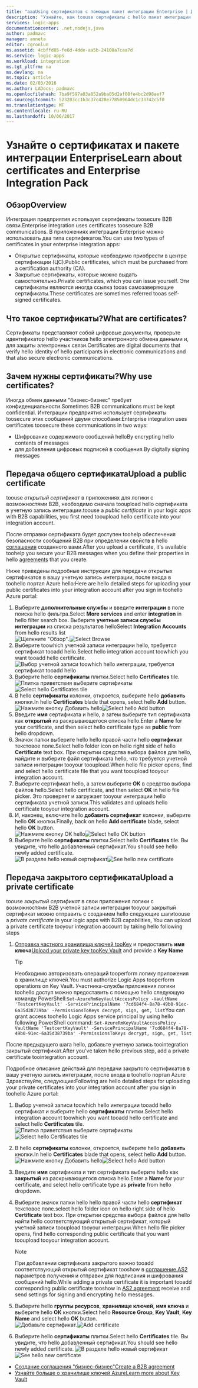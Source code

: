 ```yaml
---
title: "aaaUsing сертификатов с помощью пакет интеграции Enterprise | Документы Microsoft"
description: "Узнайте, как toouse сертификаты с hello пакет интеграции Enterprise | Приложения логики Azure"
services: logic-apps
documentationcenter: .net,nodejs,java
author: padmavc
manager: anneta
editor: cgronlun
ms.assetid: 4cbffd85-fe8d-4dde-aa5b-24108a7caa7d
ms.service: logic-apps
ms.workload: integration
ms.tgt_pltfrm: na
ms.devlang: na
ms.topic: article
ms.date: 02/03/2016
ms.author: LADocs; padmavc
ms.openlocfilehash: 7ba9f597a03a852a9ba05d2af08fe4bc2d98aef7
ms.sourcegitcommit: 523283cc1b3c37c428e77850964dc1c33742c5f0
ms.translationtype: MT
ms.contentlocale: ru-RU
ms.lasthandoff: 10/06/2017
---
```

# <a name="learn-about-certificates-and-enterprise-integration-pack"></a><span data-ttu-id="7f062-103">Узнайте о сертификатах и пакете интеграции Enterprise</span><span class="sxs-lookup"><span data-stu-id="7f062-103">Learn about certificates and Enterprise Integration Pack</span></span>
## <a name="overview"></a><span data-ttu-id="7f062-104">Обзор</span><span class="sxs-lookup"><span data-stu-id="7f062-104">Overview</span></span>
<span data-ttu-id="7f062-105">Интеграция предприятия использует сертификаты toosecure B2B связи.</span><span class="sxs-lookup"><span data-stu-id="7f062-105">Enterprise integration uses certificates toosecure B2B communications.</span></span> <span data-ttu-id="7f062-106">В приложениях интеграции Enterprise можно использовать два типа сертификатов.</span><span class="sxs-lookup"><span data-stu-id="7f062-106">You can use two types of certificates in your enterprise integration apps:</span></span>

* <span data-ttu-id="7f062-107">Открытые сертификаты, которые необходимо приобрести в центре сертификации (ЦС).</span><span class="sxs-lookup"><span data-stu-id="7f062-107">Public certificates, which must be purchased from a certification authority (CA).</span></span>
* <span data-ttu-id="7f062-108">Закрытые сертификаты, которые можно выдать самостоятельно.</span><span class="sxs-lookup"><span data-stu-id="7f062-108">Private certificates, which you can issue yourself.</span></span> <span data-ttu-id="7f062-109">Эти сертификаты являются иногда ссылка tooas самозаверяющие сертификаты.</span><span class="sxs-lookup"><span data-stu-id="7f062-109">These certificates are sometimes referred tooas self-signed certificates.</span></span>

## <a name="what-are-certificates"></a><span data-ttu-id="7f062-110">Что такое сертификаты?</span><span class="sxs-lookup"><span data-stu-id="7f062-110">What are certificates?</span></span>
<span data-ttu-id="7f062-111">Сертификаты представляют собой цифровые документы, проверьте идентификатор hello участников hello электронного обмена данными и, для защиты электронных связи.</span><span class="sxs-lookup"><span data-stu-id="7f062-111">Certificates are digital documents that verify hello identity of hello participants in electronic communications and that also secure electronic communications.</span></span>

## <a name="why-use-certificates"></a><span data-ttu-id="7f062-112">Зачем нужны сертификаты?</span><span class="sxs-lookup"><span data-stu-id="7f062-112">Why use certificates?</span></span>
<span data-ttu-id="7f062-113">Иногда обмен данными "бизнес-бизнес" требует конфиденциальности.</span><span class="sxs-lookup"><span data-stu-id="7f062-113">Sometimes B2B communications must be kept confidential.</span></span> <span data-ttu-id="7f062-114">Интеграции предприятия использует сертификаты toosecure этих сообщений двумя способами:</span><span class="sxs-lookup"><span data-stu-id="7f062-114">Enterprise integration uses certificates toosecure these communications in two ways:</span></span>

* <span data-ttu-id="7f062-115">Шифрование содержимого сообщений hello</span><span class="sxs-lookup"><span data-stu-id="7f062-115">By encrypting hello contents of messages</span></span>
* <span data-ttu-id="7f062-116">для добавления цифровых подписей в сообщения.</span><span class="sxs-lookup"><span data-stu-id="7f062-116">By digitally signing messages</span></span>  

## <a name="upload-a-public-certificate"></a><span data-ttu-id="7f062-117">Передача общего сертификата</span><span class="sxs-lookup"><span data-stu-id="7f062-117">Upload a public certificate</span></span>

<span data-ttu-id="7f062-118">toouse *открытый сертификат* в приложениях для логики с возможностями B2B, необходимо сначала tooupload hello сертификата в учетную запись интеграции.</span><span class="sxs-lookup"><span data-stu-id="7f062-118">toouse a *public certificate* in your logic apps with B2B capabilities, you first need tooupload hello certificate into your integration account.</span></span>  

<span data-ttu-id="7f062-119">После отправки сертификата будет доступен toohelp обеспечения безопасности сообщений B2B при определении свойств в hello [соглашения](logic-apps-enterprise-integration-agreements.md) созданного вами.</span><span class="sxs-lookup"><span data-stu-id="7f062-119">After you upload a certificate, it's available toohelp you secure your B2B messages when you define their properties in hello [agreements](logic-apps-enterprise-integration-agreements.md) that you create.</span></span>  

<span data-ttu-id="7f062-120">Ниже приведены подробные инструкции для передачи открытых сертификатов в вашу учетную запись интеграции, после входа в toohello портал Azure hello:</span><span class="sxs-lookup"><span data-stu-id="7f062-120">Here are hello detailed steps for uploading your public certificates into your integration account after you sign in toohello Azure portal:</span></span>

1. <span data-ttu-id="7f062-121">Выберите **дополнительные службы** и введите **интеграции** в поле поиска hello фильтра.</span><span class="sxs-lookup"><span data-stu-id="7f062-121">Select **More services** and enter **integration** in hello filter search box.</span></span> <span data-ttu-id="7f062-122">Выберите **учетные записи службы интеграции** из списка результатов hello</span><span class="sxs-lookup"><span data-stu-id="7f062-122">Select **Integration Accounts** from hello results list</span></span>     
<span data-ttu-id="7f062-123">![Щелкните "Обзор"](media/logic-apps-enterprise-integration-certificates/overview-1.png).</span><span class="sxs-lookup"><span data-stu-id="7f062-123">![Select Browse](media/logic-apps-enterprise-integration-certificates/overview-1.png)</span></span>  
2. <span data-ttu-id="7f062-124">Выберите toowhich учетной записи интеграции hello, требуется сертификат tooadd hello.</span><span class="sxs-lookup"><span data-stu-id="7f062-124">Select hello integration account toowhich you want tooadd hello certificate.</span></span>  
![Выбор учетной записи toowhich hello интеграции, требуется сертификат tooadd hello](media/logic-apps-enterprise-integration-certificates/overview-3.png)  
3. <span data-ttu-id="7f062-126">Выберите hello **сертификаты** плитки.</span><span class="sxs-lookup"><span data-stu-id="7f062-126">Select hello **Certificates** tile.</span></span>  
<span data-ttu-id="7f062-127">![Плитка приветствия выберите сертификаты](media/logic-apps-enterprise-integration-certificates/certificate-1.png)</span><span class="sxs-lookup"><span data-stu-id="7f062-127">![Select hello Certificates tile](media/logic-apps-enterprise-integration-certificates/certificate-1.png)</span></span>
4. <span data-ttu-id="7f062-128">В hello **сертификаты** колонки, откроется, выберите hello **добавить** кнопки.</span><span class="sxs-lookup"><span data-stu-id="7f062-128">In hello **Certificates** blade that opens, select hello **Add** button.</span></span>   
<span data-ttu-id="7f062-129">![Нажмите кнопку Добавить hello](media/logic-apps-enterprise-integration-certificates/certificate-2.png)</span><span class="sxs-lookup"><span data-stu-id="7f062-129">![Select hello Add button](media/logic-apps-enterprise-integration-certificates/certificate-2.png)</span></span>
5. <span data-ttu-id="7f062-130">Введите **имя** сертификата и hello, а затем выберите тип сертификата как **открытый** из раскрывающегося списка hello.</span><span class="sxs-lookup"><span data-stu-id="7f062-130">Enter a **Name** for your certificate, and then select hello certificate type as **public** from hello dropdown.</span></span>  
6. <span data-ttu-id="7f062-131">Значок папки выберите hello hello правой части hello **сертификат** текстовое поле.</span><span class="sxs-lookup"><span data-stu-id="7f062-131">Select hello folder icon on hello right side of hello **Certificate** text box.</span></span> <span data-ttu-id="7f062-132">При открытии средства выбора файлов для hello, найдите и выберите файл сертификата hello, что требуется учетной записи интеграции tooyour tooupload.</span><span class="sxs-lookup"><span data-stu-id="7f062-132">When hello file picker opens, find and select hello certificate file that you want tooupload tooyour integration account.</span></span>
7. <span data-ttu-id="7f062-133">Выберите сертификат hello, а затем выберите **ОК** в средство выбора файлов hello.</span><span class="sxs-lookup"><span data-stu-id="7f062-133">Select hello certificate, and then select **OK** in hello file picker.</span></span> <span data-ttu-id="7f062-134">Это проверяет и загружает tooyour интеграции hello сертификата учетной записи.</span><span class="sxs-lookup"><span data-stu-id="7f062-134">This validates and uploads hello certificate tooyour integration account.</span></span>
8. <span data-ttu-id="7f062-135">И, наконец, включите hello **добавить сертификат** колонки, выберите hello **ОК** кнопки.</span><span class="sxs-lookup"><span data-stu-id="7f062-135">Finally, back on hello **Add certificate** blade, select hello **OK** button.</span></span>  
<span data-ttu-id="7f062-136">![Нажмите кнопку OK hello](media/logic-apps-enterprise-integration-certificates/certificate-3.png)</span><span class="sxs-lookup"><span data-stu-id="7f062-136">![Select hello OK button](media/logic-apps-enterprise-integration-certificates/certificate-3.png)</span></span>  
9. <span data-ttu-id="7f062-137">Выберите hello **сертификаты** плитки.</span><span class="sxs-lookup"><span data-stu-id="7f062-137">Select hello **Certificates** tile.</span></span> <span data-ttu-id="7f062-138">Вы увидите, что hello добавленный сертификат.</span><span class="sxs-lookup"><span data-stu-id="7f062-138">You should see hello newly added certificate.</span></span>  
<span data-ttu-id="7f062-139">![В разделе hello новый сертификат](media/logic-apps-enterprise-integration-certificates/certificate-4.png)</span><span class="sxs-lookup"><span data-stu-id="7f062-139">![See hello new certificate](media/logic-apps-enterprise-integration-certificates/certificate-4.png)</span></span>  

## <a name="upload-a-private-certificate"></a><span data-ttu-id="7f062-140">Передача закрытого сертификата</span><span class="sxs-lookup"><span data-stu-id="7f062-140">Upload a private certificate</span></span>

<span data-ttu-id="7f062-141">toouse *закрытый сертификат* в свои приложения логики с возможностями B2B учетной записи интеграции tooyour закрытый сертификат можно отправить с созданием hello следующие шаги</span><span class="sxs-lookup"><span data-stu-id="7f062-141">toouse a *private certificate* in your logic apps with B2B capabilities, You can upload a private certificate tooyour integration account by taking hello following steps</span></span>

1. <span data-ttu-id="7f062-142">[Отправка частного хранилища ключей tooKey](../key-vault/key-vault-get-started.md "Дополнительные сведения о хранилище ключей") и предоставить **имя ключа**</span><span class="sxs-lookup"><span data-stu-id="7f062-142">[Upload your private key tooKey Vault](../key-vault/key-vault-get-started.md "Learn about Key Vault") and provide a **Key Name**</span></span> 
   
   > [!TIP]
   > <span data-ttu-id="7f062-143">Необходимо авторизовать операций tooperform логику приложения в хранилище ключей.</span><span class="sxs-lookup"><span data-stu-id="7f062-143">You must authorize Logic Apps tooperform operations on Key Vault.</span></span> <span data-ttu-id="7f062-144">Участника-службы приложения логики toohello доступ можно предоставить с помощью hello следующую команду PowerShell:`Set-AzureRmKeyVaultAccessPolicy -VaultName 'TestcertKeyVault' -ServicePrincipalName '7cd684f4-8a78-49b0-91ec-6a35d38739ba' -PermissionsToKeys decrypt, sign, get, list`</span><span class="sxs-lookup"><span data-stu-id="7f062-144">You can grant access toohello Logic Apps service principal by using hello following PowerShell command: `Set-AzureRmKeyVaultAccessPolicy -VaultName 'TestcertKeyVault' -ServicePrincipalName '7cd684f4-8a78-49b0-91ec-6a35d38739ba' -PermissionsToKeys decrypt, sign, get, list`</span></span>  
   > 
   > 

<span data-ttu-id="7f062-145">После предыдущего шага hello, добавьте учетную запись toointegration закрытый сертификат.</span><span class="sxs-lookup"><span data-stu-id="7f062-145">After you've taken hello previous step, add a private certificate toointegration account.</span></span>

<span data-ttu-id="7f062-146">Подробное описание действий для передачи закрытого сертификатов в вашу учетную запись интеграции, после входа в toohello портал Azure Здравствуйте, следующие:</span><span class="sxs-lookup"><span data-stu-id="7f062-146">Following are hello detailed steps for uploading your private certificates into your integration account after you sign in toohello Azure portal:</span></span>  
 
1. <span data-ttu-id="7f062-147">Выбор учетной записи toowhich hello интеграции tooadd hello сертификат и выберите hello **сертификаты** плитки.</span><span class="sxs-lookup"><span data-stu-id="7f062-147">Select hello integration account toowhich you want tooadd hello certificate and select hello **Certificates** tile.</span></span>  
<span data-ttu-id="7f062-148">![Плитка приветствия выберите сертификаты](media/logic-apps-enterprise-integration-certificates/certificate-1.png)</span><span class="sxs-lookup"><span data-stu-id="7f062-148">![Select hello Certificates tile](media/logic-apps-enterprise-integration-certificates/certificate-1.png)</span></span>  
2. <span data-ttu-id="7f062-149">В hello **сертификаты** колонки, откроется, выберите hello **добавить** кнопки.</span><span class="sxs-lookup"><span data-stu-id="7f062-149">In hello **Certificates** blade that opens, select hello **Add** button.</span></span>   
<span data-ttu-id="7f062-150">![Нажмите кнопку Добавить hello](media/logic-apps-enterprise-integration-certificates/certificate-2.png)</span><span class="sxs-lookup"><span data-stu-id="7f062-150">![Select hello Add button](media/logic-apps-enterprise-integration-certificates/certificate-2.png)</span></span>
3. <span data-ttu-id="7f062-151">Введите **имя** сертификата и тип сертификата выберите hello как **закрытый** из раскрывающегося списка hello.</span><span class="sxs-lookup"><span data-stu-id="7f062-151">Enter a **Name** for your certificate, and select hello certificate type as **private** from hello dropdown.</span></span>   
4. <span data-ttu-id="7f062-152">Выберите значок папки hello hello правой части hello **сертификат** текстовое поле.</span><span class="sxs-lookup"><span data-stu-id="7f062-152">select hello folder icon on hello right side of hello **Certificate** text box.</span></span> <span data-ttu-id="7f062-153">При открытии средства выбора файлов для hello найти hello соответствующий открытый сертификат, который учетной записи tooupload tooyour интеграции.</span><span class="sxs-lookup"><span data-stu-id="7f062-153">When hello file picker opens, find hello corresponding public certificate that you want tooupload tooyour integration account.</span></span>   
   
   > [!Note]
   > <span data-ttu-id="7f062-154">При добавлении сертификата закрытого важно tooadd соответствующий открытый сертификат tooshow в [соглашение AS2](logic-apps-enterprise-integration-as2.md) параметров получения и отправки для подписания и шифрования сообщений hello.</span><span class="sxs-lookup"><span data-stu-id="7f062-154">While adding a private certificate it is important tooadd corresponding public certificate tooshow in [AS2 agreement](logic-apps-enterprise-integration-as2.md) receive and send settings for signing and encrypting hello messages.</span></span>
   > 
   >   

5. <span data-ttu-id="7f062-155">Выберите hello **группы ресурсов**, **хранилище ключей**, **имя ключа** и выберите hello **ОК** кнопки.</span><span class="sxs-lookup"><span data-stu-id="7f062-155">Select hello **Resource Group**, **Key Vault**, **Key Name** and select hello **OK** button.</span></span>  
<span data-ttu-id="7f062-156">![Добавьте сертификат](media/logic-apps-enterprise-integration-certificates/privatecertificate-1.png).</span><span class="sxs-lookup"><span data-stu-id="7f062-156">![Add certificate](media/logic-apps-enterprise-integration-certificates/privatecertificate-1.png)</span></span>  
6. <span data-ttu-id="7f062-157">Выберите hello **сертификаты** плитки.</span><span class="sxs-lookup"><span data-stu-id="7f062-157">Select hello **Certificates** tile.</span></span> <span data-ttu-id="7f062-158">Вы увидите, что hello добавленный сертификат.</span><span class="sxs-lookup"><span data-stu-id="7f062-158">You should see hello newly added certificate.</span></span>
<span data-ttu-id="7f062-159">![В разделе hello новый сертификат](media/logic-apps-enterprise-integration-certificates/privatecertificate-2.png)</span><span class="sxs-lookup"><span data-stu-id="7f062-159">![See hello new certificate](media/logic-apps-enterprise-integration-certificates/privatecertificate-2.png)</span></span>  



* [<span data-ttu-id="7f062-160">Создание соглашения "бизнес-бизнес"</span><span class="sxs-lookup"><span data-stu-id="7f062-160">Create a B2B agreement</span></span>](logic-apps-enterprise-integration-agreements.md)  
* [<span data-ttu-id="7f062-161">Узнайте больше о хранилище ключей Azure</span><span class="sxs-lookup"><span data-stu-id="7f062-161">Learn more about Key Vault</span></span>](../key-vault/key-vault-get-started.md "Сведения о хранилище ключей")  

